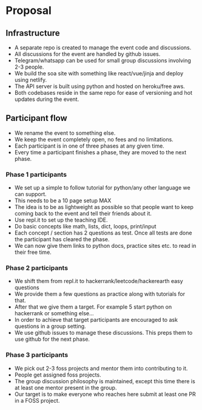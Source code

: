 # Proposal

## Infrastructure

- A separate repo is created to manage the event code and discussions.
- All discussions for the event are handled by github issues.
- Telegram/whatsapp can be used for small group discussions involving 2-3 people.
- We build the soa site with something like react/vue/jinja and deploy using netlify.
- The API server is built using python and hosted on heroku/free aws.
- Both codebases reside in the same repo for ease of versioning and hot updates during the event.

## Participant flow

- We rename the event to something else.
- We keep the event completely open, no fees and no limitations.
- Each participant is in one of three phases at any given time.
- Every time a participant finishes a phase, they are moved to the next phase.

### Phase 1 participants

- We set up a simple to follow tutorial for python/any other language we can support.
- This needs to be a 10 page setup MAX
- The idea is to be as lightweight as possible so that people want to keep coming back to the event and tell their friends about it.
- Use repl.it to set up the teaching IDE.
- Do basic concepts like math, lists, dict, loops, print/input
- Each concept / section has 2 questions as test. Once all tests are done the participant has cleared the phase.
- We can now give them links to python docs, practice sites etc. to read in their free time.

###  Phase 2 participants

- We shift them from repl.it to hackerrank/leetcode/hackerearth easy questions
- We provide them a few questions as practice along with tutorials for that.
- After that we give them a target. For example 5 start python on hackerrank or something else...
- In order to achieve that target participants are encouraged to ask questions in a group setting.
- We use github issues to manage these discussions. This preps them to use github for the next phase.

### Phase 3 participants

- We pick out 2-3 foss projects and mentor them into contributing to it.
- People get assigned foss projects.
- The group discussion philosophy is maintained, except this time there is at least one mentor present in the group.
- Our target is to make everyone who reaches here submit at least one PR in a FOSS project.
